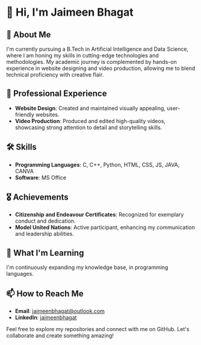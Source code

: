 
# 👋 Hi, I'm Jaimeen Bhagat

## 🌟 About Me

I'm currently pursuing a B.Tech in Artificial Intelligence and Data Science, where I am honing my skills in cutting-edge technologies and methodologies. My academic journey is complemented by hands-on experience in website designing and video production, allowing me to blend technical proficiency with creative flair.

## 💼 Professional Experience

- **Website Design**: Created and maintained visually appealing, user-friendly websites.
- **Video Production**: Produced and edited high-quality videos, showcasing strong attention to detail and storytelling skills.

## 🛠 Skills

- **Programming Languages**: C, C++, Python, HTML, CSS, JS, JAVA, CANVA
- **Software**: MS Office

## 🎖 Achievements

- **Citizenship and Endeavour Certificates**: Recognized for exemplary conduct and dedication.
- **Model United Nations**: Active participant, enhancing my communication and leadership abilities.

## 🌱 What I'm Learning

I'm continuously expanding my knowledge base, in programming languages.

## 📫 How to Reach Me

- **Email**: [jaimeenbhagat@outlook.com](mailto:jaimeenbhagat@outlook.com)
- **LinkedIn**: [jaimeenbhagat](https://www.linkedin.com/in/jaimeen-bhagat-18a687290)

Feel free to explore my repositories and connect with me on GitHub. Let's collaborate and create something amazing!
